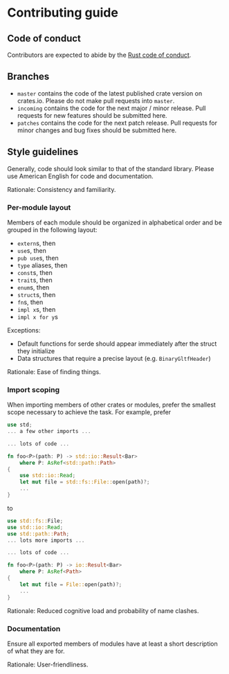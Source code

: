 
# Contributing guide

## Code of conduct

Contributors are expected to abide by the [Rust code of conduct](https://www.rust-lang.org/en-US/conduct.html).

## Branches

 * `master` contains the code of the latest published crate version on crates.io.
   Please do not make pull requests into `master`.
 * `incoming` contains the code for the next major / minor release. Pull requests
   for new features should be submitted here.
 * `patches` contains the code for the next patch release. Pull requests for minor
   changes and bug fixes should be submitted here.

## Style guidelines

Generally, code should look similar to that of the standard library. Please use
American English for code and documentation.

Rationale: Consistency and familiarity.

### Per-module layout

Members of each module should be organized in alphabetical order and be grouped in
the following layout:

 * `extern`s, then
 * `use`s, then
 * `pub use`s, then
 * `type` aliases, then
 * `const`s, then
 * `trait`s, then
 * `enum`s, then
 * `struct`s, then
 * `fn`s, then
 * `impl x`s, then
 * `impl x for y`s

Exceptions:

 * Default functions for serde should appear immediately after the struct they initialize
 * Data structures that require a precise layout (e.g. `BinaryGltfHeader`)

Rationale: Ease of finding things.

### Import scoping

When importing members of other crates or modules, prefer the smallest scope
necessary to achieve the task. For example, prefer

```rust
use std;
... a few other imports ...

... lots of code ...

fn foo<P>(path: P) -> std::io::Result<Bar>
    where P: AsRef<std::path::Path>
{
    use std::io::Read;
    let mut file = std::fs::File::open(path)?;
    ...
}
```

to


```rust
use std::fs::File;
use std::io::Read;
use std::path::Path;
... lots more imports ...

... lots of code ...

fn foo<P>(path: P) -> io::Result<Bar>
    where P: AsRef<Path>
{
    let mut file = File::open(path)?;
    ...
}
```

Rationale: Reduced cognitive load and probability of name clashes.

### Documentation

Ensure all exported members of modules have at least a short description of what
they are for.

Rationale: User-friendliness.
